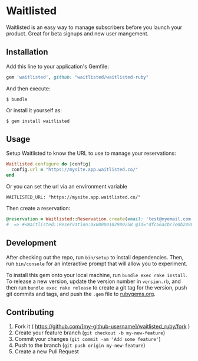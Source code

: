 # Waitlisted

Waitlisted is an easy way to manage subscribers before you launch your product. Great for beta signups and new user mangement.

## Installation

Add this line to your application's Gemfile:

```ruby
gem 'waitlisted', github: "waitlisted/waitlisted-ruby"
```

And then execute:

    $ bundle

Or install it yourself as:

    $ gem install waitlisted

## Usage

Setup Waitlisted to know the URL to use to manage your reservations:

```ruby
Waitlisted.configure do |config|
  config.url = "https://mysite.app.waitlisted.co/"
end
```

Or you can set the url via an environment variable

```
WAITLISTED_URL: "https://mysite.app.waitlisted.co/"
```


Then create a reservation:

```ruby
@reservation = Waitlisted::Reservation.create(email: 'test@myemail.com')
#  => #<Waitlisted::Reservation:0x00000102980258 @id="dfc56acbc7e0b249866d49fc27581816", @uuid="dfc56acbc7e0b249866d49fc27581816", @affiliate="71c1e7b5cdfd", @email="test@myemail.com", @name=nil, @position=1, @meta={"total"=>1}>
```

## Development

After checking out the repo, run `bin/setup` to install dependencies. Then, run `bin/console` for an interactive prompt that will allow you to experiment.

To install this gem onto your local machine, run `bundle exec rake install`. To release a new version, update the version number in `version.rb`, and then run `bundle exec rake release` to create a git tag for the version, push git commits and tags, and push the `.gem` file to [rubygems.org](https://rubygems.org).

## Contributing

1. Fork it ( https://github.com/[my-github-username]/waitlisted_ruby/fork )
2. Create your feature branch (`git checkout -b my-new-feature`)
3. Commit your changes (`git commit -am 'Add some feature'`)
4. Push to the branch (`git push origin my-new-feature`)
5. Create a new Pull Request

